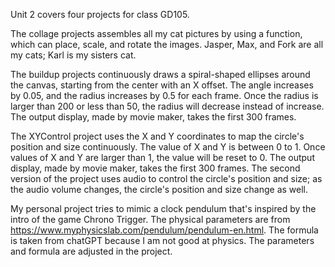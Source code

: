 Unit 2 covers four projects for class GD105.

The collage projects assembles all my cat pictures by using a function, which can place, scale, and rotate the images. Jasper, Max, and Fork are all my cats; Karl is my sisters cat.
 
The buildup projects continuously draws a spiral-shaped ellipses around the canvas, starting from the center with an X offset. The angle increases by 0.05, and the radius increases by 0.5 for each frame. Once the radius is larger than 200 or less than 50, the radius will decrease instead of increase. The output display, made by movie maker, takes the first 300 frames. 

The XYControl project uses the X and Y coordinates to map the circle's position and size continuously. The value of X and Y is between 0 to 1. Once values of X and Y are larger than 1, the value will be reset to 0. The output display, made by movie maker, takes the first 300 frames. The second version of the project uses audio to control the circle's position and size; as the audio volume changes, the circle's position and size change as well.
 
My personal project tries to mimic a clock pendulum that's inspired by the intro of the game Chrono Trigger. The physical parameters are from https://www.myphysicslab.com/pendulum/pendulum-en.html. The formula is taken from chatGPT because I am not good at physics. The parameters and formula are adjusted in the project. 
